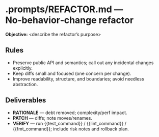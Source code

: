 # .prompts/REFACTOR.md — No‑behavior‑change refactor

**Objective:** <describe the refactor’s purpose>

## Rules
- Preserve public API and semantics; call out any incidental changes explicitly.
- Keep diffs small and focused (one concern per change).
- Improve readability, structure, and boundaries; avoid needless abstraction.

## Deliverables
- **RATIONALE** — debt removed; complexity/perf impact.
- **PATCH** — diffs; note moves/renames.
- **VERIFY** — run {{test_command}} / {{lint_command}} / {{fmt_command}}; include risk notes and rollback plan.
